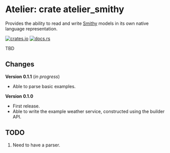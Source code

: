 # Atelier: crate atelier_smithy

Provides the ability to read and write [Smithy](https://github.com/awslabs/smithy) models in its own native language representation.

[![crates.io](https://img.shields.io/crates/v/atelier_smithy.svg)](https://crates.io/crates/atelier_smithy)
[![docs.rs](https://docs.rs/atelier_smithy/badge.svg)](https://docs.rs/atelier_smithy)

TBD

## Changes

**Version 0.1.1** (_in progress_)

* Able to parse basic examples.

**Version 0.1.0**

* First release.
* Able to write the example weather service, constructed using the builder API.

## TODO

1. Need to have a parser.

